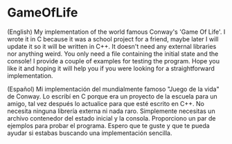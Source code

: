 # GameOfLife
(English)
My implementation of the world famous Conway's 'Game Of Life'. I wrote it in C because it was a school project for a friend, maybe later I will update it so it will be written in C++. It doesn't need any external libraries nor anything weird. You only need a file containing the initial state and the console! I provide a couple of examples for testing the program. Hope you like it and hoping it will help you if you were looking for a straightforward implementation.

(Español)
Mi implementación del mundialmente famoso "Juego de la vida" de Conway. Lo escribí en C porque era un proyecto de la escuela para un amigo, tal vez después lo actualice para que esté escrito en C++. No necesita ninguna librería externa ni nada raro. Simplemente necesitas un archivo contenedor del estado inicial y la consola. Proporciono un par de ejemplos para probar el programa. Espero que te guste y que te pueda ayudar si estabas buscando una implementación sencilla.
